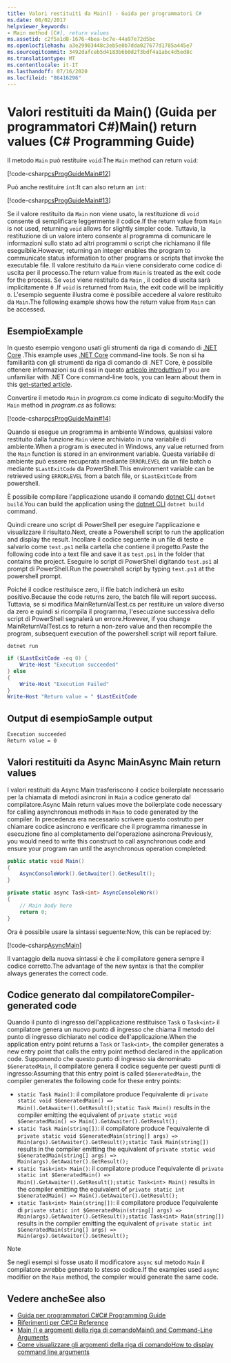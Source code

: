 ```yaml
---
title: Valori restituiti da Main() - Guida per programmatori C#
ms.date: 08/02/2017
helpviewer_keywords:
- Main method [C#], return values
ms.assetid: c2f5a1d8-1676-4bea-bc7e-44a97e72d5bc
ms.openlocfilehash: a3e29903448c3eb5e0b7dda027677d1785a445e7
ms.sourcegitcommit: 3492dafceb5d4183b6b0d2f3bdf4a1abc4d5ed8c
ms.translationtype: MT
ms.contentlocale: it-IT
ms.lasthandoff: 07/16/2020
ms.locfileid: "86416296"
---
```

# <a name="main-return-values-c-programming-guide"></a><span data-ttu-id="c64d5-102">Valori restituiti da Main() (Guida per programmatori C#)</span><span class="sxs-lookup"><span data-stu-id="c64d5-102">Main() return values (C# Programming Guide)</span></span>

<span data-ttu-id="c64d5-103">Il metodo `Main` può restituire `void`:</span><span class="sxs-lookup"><span data-stu-id="c64d5-103">The `Main` method can return `void`:</span></span>

 [!code-csharp[csProgGuideMain#12](~/samples/snippets/csharp/VS_Snippets_VBCSharp/csProgGuideMain/CS/Class3.cs#12)]

<span data-ttu-id="c64d5-104">Può anche restituire `int`:</span><span class="sxs-lookup"><span data-stu-id="c64d5-104">It can also return an `int`:</span></span>

 [!code-csharp[csProgGuideMain#13](~/samples/snippets/csharp/VS_Snippets_VBCSharp/csProgGuideMain/CS/Class3.cs#13)]

<span data-ttu-id="c64d5-105">Se il valore restituito da `Main` non viene usato, la restituzione di `void` consente di semplificare leggermente il codice.</span><span class="sxs-lookup"><span data-stu-id="c64d5-105">If the return value from `Main` is not used, returning `void` allows for slightly simpler code.</span></span> <span data-ttu-id="c64d5-106">Tuttavia, la restituzione di un valore intero consente al programma di comunicare le informazioni sullo stato ad altri programmi o script che richiamano il file eseguibile.</span><span class="sxs-lookup"><span data-stu-id="c64d5-106">However, returning an integer enables the program to communicate status information to other programs or scripts that invoke the executable file.</span></span> <span data-ttu-id="c64d5-107">Il valore restituito da `Main` viene considerato come codice di uscita per il processo.</span><span class="sxs-lookup"><span data-stu-id="c64d5-107">The return value from `Main` is treated as the exit code for the process.</span></span> <span data-ttu-id="c64d5-108">Se `void` viene restituito da `Main` , il codice di uscita sarà implicitamente `0` .</span><span class="sxs-lookup"><span data-stu-id="c64d5-108">If `void` is returned from `Main`, the exit code will be implicitly `0`.</span></span> <span data-ttu-id="c64d5-109">L'esempio seguente illustra come è possibile accedere al valore restituito da `Main`.</span><span class="sxs-lookup"><span data-stu-id="c64d5-109">The following example shows how the return value from `Main` can be accessed.</span></span>

## <a name="example"></a><span data-ttu-id="c64d5-110">Esempio</span><span class="sxs-lookup"><span data-stu-id="c64d5-110">Example</span></span>

<span data-ttu-id="c64d5-111">In questo esempio vengono usati gli strumenti da riga di comando di [.NET Core](../../../core/index.yml) .</span><span class="sxs-lookup"><span data-stu-id="c64d5-111">This example uses [.NET Core](../../../core/index.yml) command-line tools.</span></span> <span data-ttu-id="c64d5-112">Se non si ha familiarità con gli strumenti da riga di comando di .NET Core, è possibile ottenere informazioni su di essi in questo [articolo introduttivo](../../../core/tutorials/with-visual-studio-code.md).</span><span class="sxs-lookup"><span data-stu-id="c64d5-112">If you are unfamiliar with .NET Core command-line tools, you can learn about them in this [get-started article](../../../core/tutorials/with-visual-studio-code.md).</span></span>

<span data-ttu-id="c64d5-113">Convertire il metodo `Main` in *program.cs* come indicato di seguito:</span><span class="sxs-lookup"><span data-stu-id="c64d5-113">Modify the `Main` method in *program.cs* as follows:</span></span>

 [!code-csharp[csProgGuideMain#14](~/samples/snippets/csharp/VS_Snippets_VBCSharp/csProgGuideMain/CS/Class3.cs#14)]

<span data-ttu-id="c64d5-114">Quando si esegue un programma in ambiente Windows, qualsiasi valore restituito dalla funzione `Main` viene archiviato in una variabile di ambiente.</span><span class="sxs-lookup"><span data-stu-id="c64d5-114">When a program is executed in Windows, any value returned from the `Main` function is stored in an environment variable.</span></span> <span data-ttu-id="c64d5-115">Questa variabile di ambiente può essere recuperata mediante `ERRORLEVEL` da un file batch o mediante `$LastExitCode` da PowerShell.</span><span class="sxs-lookup"><span data-stu-id="c64d5-115">This environment variable can be retrieved using `ERRORLEVEL` from a batch file, or `$LastExitCode` from powershell.</span></span>

<span data-ttu-id="c64d5-116">È possibile compilare l'applicazione usando il comando [dotnet CLI](../../../core/tools/dotnet.md) `dotnet build`.</span><span class="sxs-lookup"><span data-stu-id="c64d5-116">You can build the application using the [dotnet CLI](../../../core/tools/dotnet.md) `dotnet build` command.</span></span>

<span data-ttu-id="c64d5-117">Quindi creare uno script di PowerShell per eseguire l'applicazione e visualizzare il risultato.</span><span class="sxs-lookup"><span data-stu-id="c64d5-117">Next, create a Powershell script to run the application and display the result.</span></span> <span data-ttu-id="c64d5-118">Incollare il codice seguente in un file di testo e salvarlo come `test.ps1` nella cartella che contiene il progetto.</span><span class="sxs-lookup"><span data-stu-id="c64d5-118">Paste the following code into a text file and save it as `test.ps1` in the folder that contains the project.</span></span> <span data-ttu-id="c64d5-119">Eseguire lo script di PowerShell digitando `test.ps1` al prompt di PowerShell.</span><span class="sxs-lookup"><span data-stu-id="c64d5-119">Run the powershell script by typing `test.ps1` at the powershell prompt.</span></span>

<span data-ttu-id="c64d5-120">Poiché il codice restituisce zero, il file batch indicherà un esito positivo.</span><span class="sxs-lookup"><span data-stu-id="c64d5-120">Because the code returns zero, the batch file will report success.</span></span> <span data-ttu-id="c64d5-121">Tuttavia, se si modifica MainReturnValTest.cs per restituire un valore diverso da zero e quindi si ricompila il programma, l'esecuzione successiva dello script di PowerShell segnalerà un errore.</span><span class="sxs-lookup"><span data-stu-id="c64d5-121">However, if you change MainReturnValTest.cs to return a non-zero value and then recompile the program, subsequent execution of the powershell script will report failure.</span></span>

```dotnetcli
dotnet run
```

```powershell
if ($LastExitCode -eq 0) {
    Write-Host "Execution succeeded"
} else
{
    Write-Host "Execution Failed"
}
Write-Host "Return value = " $LastExitCode
```

## <a name="sample-output"></a><span data-ttu-id="c64d5-122">Output di esempio</span><span class="sxs-lookup"><span data-stu-id="c64d5-122">Sample output</span></span>

```txt
Execution succeeded
Return value = 0
```

## <a name="async-main-return-values"></a><span data-ttu-id="c64d5-123">Valori restituiti da Async Main</span><span class="sxs-lookup"><span data-stu-id="c64d5-123">Async Main return values</span></span>

<span data-ttu-id="c64d5-124">I valori restituiti da Async Main trasferiscono il codice boilerplate necessario per la chiamata di metodi asincroni in `Main` a codice generato dal compilatore.</span><span class="sxs-lookup"><span data-stu-id="c64d5-124">Async Main return values move the boilerplate code necessary for calling asynchronous methods in `Main` to code generated by the compiler.</span></span> <span data-ttu-id="c64d5-125">In precedenza era necessario scrivere questo costrutto per chiamare codice asincrono e verificare che il programma rimanesse in esecuzione fino al completamento dell'operazione asincrona:</span><span class="sxs-lookup"><span data-stu-id="c64d5-125">Previously, you would need to write this construct to call asynchronous code and ensure your program ran until the asynchronous operation completed:</span></span>

```csharp
public static void Main()
{
    AsyncConsoleWork().GetAwaiter().GetResult();
}

private static async Task<int> AsyncConsoleWork()
{
    // Main body here
    return 0;
}
```

<span data-ttu-id="c64d5-126">Ora è possibile usare la sintassi seguente:</span><span class="sxs-lookup"><span data-stu-id="c64d5-126">Now, this can be replaced by:</span></span>

[!code-csharp[AsyncMain](../../../../samples/snippets/csharp/main-arguments/program.cs#AsyncMain)]

<span data-ttu-id="c64d5-127">Il vantaggio della nuova sintassi è che il compilatore genera sempre il codice corretto.</span><span class="sxs-lookup"><span data-stu-id="c64d5-127">The advantage of the new syntax is that the compiler always generates the correct code.</span></span>

## <a name="compiler-generated-code"></a><span data-ttu-id="c64d5-128">Codice generato dal compilatore</span><span class="sxs-lookup"><span data-stu-id="c64d5-128">Compiler-generated code</span></span>

<span data-ttu-id="c64d5-129">Quando il punto di ingresso dell'applicazione restituisce `Task` o `Task<int>` il compilatore genera un nuovo punto di ingresso che chiama il metodo del punto di ingresso dichiarato nel codice dell'applicazione.</span><span class="sxs-lookup"><span data-stu-id="c64d5-129">When the application entry point returns a `Task` or `Task<int>`, the compiler generates a new entry point that calls the entry point method declared in the application code.</span></span> <span data-ttu-id="c64d5-130">Supponendo che questo punto di ingresso sia denominato `$GeneratedMain`, il compilatore genera il codice seguente per questi punti di ingresso:</span><span class="sxs-lookup"><span data-stu-id="c64d5-130">Assuming that this entry point is called `$GeneratedMain`, the compiler generates the following code for these entry points:</span></span>

- <span data-ttu-id="c64d5-131">`static Task Main()`: il compilatore produce l'equivalente di `private static void $GeneratedMain() => Main().GetAwaiter().GetResult();`</span><span class="sxs-lookup"><span data-stu-id="c64d5-131">`static Task Main()` results in the compiler emitting the equivalent of `private static void $GeneratedMain() => Main().GetAwaiter().GetResult();`</span></span>
- <span data-ttu-id="c64d5-132">`static Task Main(string[])`: il compilatore produce l'equivalente di `private static void $GeneratedMain(string[] args) => Main(args).GetAwaiter().GetResult();`</span><span class="sxs-lookup"><span data-stu-id="c64d5-132">`static Task Main(string[])` results in the compiler emitting the equivalent of `private static void $GeneratedMain(string[] args) => Main(args).GetAwaiter().GetResult();`</span></span>
- <span data-ttu-id="c64d5-133">`static Task<int> Main()`: il compilatore produce l'equivalente di `private static int $GeneratedMain() => Main().GetAwaiter().GetResult();`</span><span class="sxs-lookup"><span data-stu-id="c64d5-133">`static Task<int> Main()` results in the compiler emitting the equivalent of `private static int $GeneratedMain() => Main().GetAwaiter().GetResult();`</span></span>
- <span data-ttu-id="c64d5-134">`static Task<int> Main(string[])`: il compilatore produce l'equivalente di `private static int $GeneratedMain(string[] args) => Main(args).GetAwaiter().GetResult();`</span><span class="sxs-lookup"><span data-stu-id="c64d5-134">`static Task<int> Main(string[])` results in the compiler emitting the equivalent of `private static int $GeneratedMain(string[] args) => Main(args).GetAwaiter().GetResult();`</span></span>

> [!NOTE]
><span data-ttu-id="c64d5-135">Se negli esempi si fosse usato il modificatore `async` sul metodo `Main` il compilatore avrebbe generato lo stesso codice.</span><span class="sxs-lookup"><span data-stu-id="c64d5-135">If the examples used `async` modifier on the `Main` method, the compiler would generate the same code.</span></span>

## <a name="see-also"></a><span data-ttu-id="c64d5-136">Vedere anche</span><span class="sxs-lookup"><span data-stu-id="c64d5-136">See also</span></span>

- [<span data-ttu-id="c64d5-137">Guida per programmatori C#</span><span class="sxs-lookup"><span data-stu-id="c64d5-137">C# Programming Guide</span></span>](../index.md)
- [<span data-ttu-id="c64d5-138">Riferimenti per C#</span><span class="sxs-lookup"><span data-stu-id="c64d5-138">C# Reference</span></span>](../index.md)
- [<span data-ttu-id="c64d5-139">Main () e argomenti della riga di comando</span><span class="sxs-lookup"><span data-stu-id="c64d5-139">Main() and Command-Line Arguments</span></span>](index.md)
- [<span data-ttu-id="c64d5-140">Come visualizzare gli argomenti della riga di comando</span><span class="sxs-lookup"><span data-stu-id="c64d5-140">How to display command line arguments</span></span>](./how-to-display-command-line-arguments.md)

